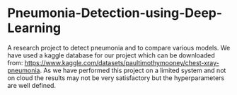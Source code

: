 # Pneumonia-Detection-using-Deep-Learning
A research project to detect pneumonia and to compare various models.
We have used a kaggle database for our project which can be downloaded from: https://www.kaggle.com/datasets/paultimothymooney/chest-xray-pneumonia.
As we have performed this project on a limited system and not on cloud the results may not be very satisfactory but the hyperparameters are well defined.

